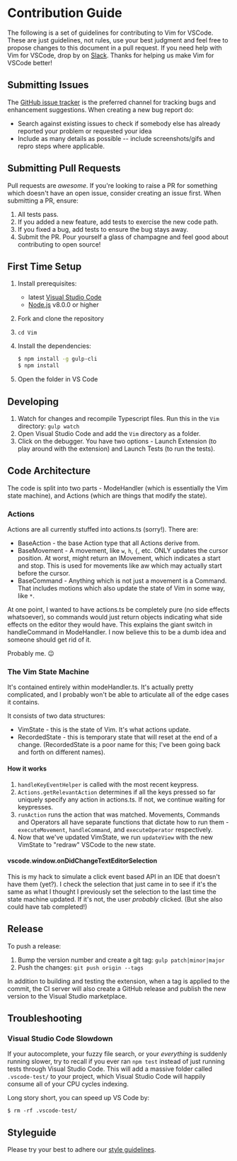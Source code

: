 # Contribution Guide

The following is a set of guidelines for contributing to Vim for VSCode.
These are just guidelines, not rules, use your best judgment and feel free to propose changes to this document in a pull request.
If you need help with Vim for VSCode, drop by on [Slack](https://vscodevim-slackin.azurewebsites.net/).
Thanks for helping us make Vim for VSCode better!

## Submitting Issues

The [GitHub issue tracker](https://github.com/VSCodeVim/Vim/issues) is the preferred channel for tracking bugs and enhancement suggestions.
When creating a new bug report do:

* Search against existing issues to check if somebody else has already reported your problem or requested your idea
* Include as many details as possible -- include screenshots/gifs and repro steps where applicable.

## Submitting Pull Requests

Pull requests are *awesome*.
If you're looking to raise a PR for something which doesn't have an open issue, consider creating an issue first.
When submitting a PR, ensure:

1. All tests pass.
2. If you added a new feature, add tests to exercise the new code path.
3. If you fixed a bug, add tests to ensure the bug stays away.
4. Submit the PR. Pour yourself a glass of champagne and feel good about contributing to open source!

## First Time Setup

1. Install prerequisites:
   * latest [Visual Studio Code](https://code.visualstudio.com/)
   * [Node.js](https://nodejs.org/) v8.0.0 or higher
2. Fork and clone the repository
3. `cd Vim`
4. Install the dependencies:

	```bash
	$ npm install -g gulp-cli
	$ npm install
	```
5. Open the folder in VS Code

## Developing

1. Watch for changes and recompile Typescript files. Run this in the `Vim` directory: `gulp watch`
2. Open Visual Studio Code and add the `Vim` directory as a folder.
3. Click on the debugger. You have two options - Launch Extension (to play around with the extension) and Launch Tests (to run the tests).

## Code Architecture

The code is split into two parts - ModeHandler (which is essentially the Vim state machine), and Actions (which are things that modify the state).

### Actions

Actions are all currently stuffed into actions.ts (sorry!). There are:
* BaseAction - the base Action type that all Actions derive from.
* BaseMovement - A movement, like `w`, `h`, `{`, etc. ONLY updates the cursor position. At worst, might return an IMovement, which indicates a start and stop. This is used for movements like aw which may actually start before the cursor.
* BaseCommand - Anything which is not just a movement is a Command. That includes motions which also update the state of Vim in some way, like `*`.

At one point, I wanted to have actions.ts be completely pure (no side effects whatsoever), so commands would just return objects indicating what side effects on the editor they would have. This explains the giant switch in handleCommand in ModeHandler. I now believe this to be a dumb idea and someone should get rid of it.

Probably me. :wink:

### The Vim State Machine

It's contained entirely within modeHandler.ts. It's actually pretty complicated, and I probably won't be able to articulate all of the edge cases it contains.

It consists of two data structures:

* VimState - this is the state of Vim. It's what actions update.
* RecordedState - this is temporary state that will reset at the end of a change. (RecordedState is a poor name for this; I've been going back and forth on different names).

#### How it works

1. `handleKeyEventHelper` is called with the most recent keypress.
2. `Actions.getRelevantAction` determines if all the keys pressed so far uniquely specify any action in actions.ts. If not, we continue waiting for keypresses.
3. `runAction` runs the action that was matched. Movements, Commands and Operators all have separate functions that dictate how to run them - `executeMovement`, `handleCommand`, and `executeOperator` respectively.
4. Now that we've updated VimState, we run `updateView` with the new VimState to "redraw" VSCode to the new state.

#### vscode.window.onDidChangeTextEditorSelection

This is my hack to simulate a click event based API in an IDE that doesn't have them (yet?). I check the selection that just came in to see if it's the same as what I thought I previously set the selection to the last time the state machine updated. If it's not, the user *probably* clicked. (But she also could have tab completed!)

## Release

To push a release:

1. Bump the version number and create a git tag: `gulp patch|minor|major`
2. Push the changes: `git push origin --tags`

In addition to building and testing the extension, when a tag is applied to the commit, the CI server will also create a GitHub release and publish the new version to the Visual Studio marketplace.

## Troubleshooting

### Visual Studio Code Slowdown

If your autocomplete, your fuzzy file search, or your _everything_ is suddenly running slower, try to recall if you ever ran `npm test` instead of just running tests through Visual Studio Code. This will add a massive folder called `.vscode-test/` to your project, which Visual Studio Code will happily consume all of your CPU cycles indexing.

Long story short, you can speed up VS Code by:

`$ rm -rf .vscode-test/`

## Styleguide

Please try your best to adhere our [style guidelines](https://github.com/VSCodeVim/Vim/blob/master/STYLE.md).
